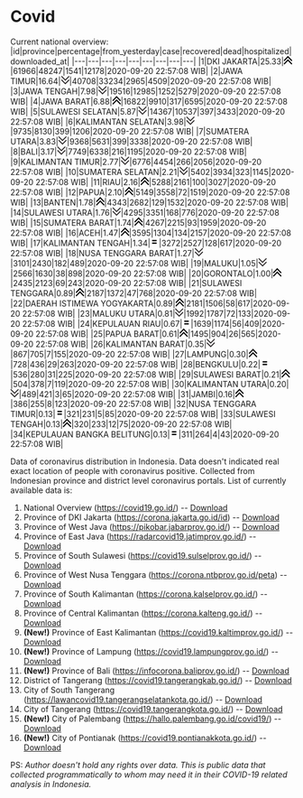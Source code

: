 # Covid
Current national overview:
|id|province|percentage|from_yesterday|case|recovered|dead|hospitalized|downloaded_at|
|---|---|---|---|---|---|---|---|---|
|1|DKI JAKARTA|25.33|![up](https://github.com/ariefrachmannn/covid/raw/master/img/rsz_img_186982.png)|61966|48247|1541|12178|2020-09-20 22:57:08 WIB|
|2|JAWA TIMUR|16.64|![down](https://github.com/ariefrachmannn/covid/raw/master/img/rsz_down.png)|40708|33234|2965|4509|2020-09-20 22:57:08 WIB|
|3|JAWA TENGAH|7.98|![down](https://github.com/ariefrachmannn/covid/raw/master/img/rsz_down.png)|19516|12985|1252|5279|2020-09-20 22:57:08 WIB|
|4|JAWA BARAT|6.88|![up](https://github.com/ariefrachmannn/covid/raw/master/img/rsz_img_186982.png)|16822|9910|317|6595|2020-09-20 22:57:08 WIB|
|5|SULAWESI SELATAN|5.87|![down](https://github.com/ariefrachmannn/covid/raw/master/img/rsz_down.png)|14367|10537|397|3433|2020-09-20 22:57:08 WIB|
|6|KALIMANTAN SELATAN|3.98|![down](https://github.com/ariefrachmannn/covid/raw/master/img/rsz_down.png)|9735|8130|399|1206|2020-09-20 22:57:08 WIB|
|7|SUMATERA UTARA|3.83|![down](https://github.com/ariefrachmannn/covid/raw/master/img/rsz_down.png)|9368|5631|399|3338|2020-09-20 22:57:08 WIB|
|8|BALI|3.17|![down](https://github.com/ariefrachmannn/covid/raw/master/img/rsz_down.png)|7749|6338|216|1195|2020-09-20 22:57:08 WIB|
|9|KALIMANTAN TIMUR|2.77|![down](https://github.com/ariefrachmannn/covid/raw/master/img/rsz_down.png)|6776|4454|266|2056|2020-09-20 22:57:08 WIB|
|10|SUMATERA SELATAN|2.21|![down](https://github.com/ariefrachmannn/covid/raw/master/img/rsz_down.png)|5402|3934|323|1145|2020-09-20 22:57:08 WIB|
|11|RIAU|2.16|![up](https://github.com/ariefrachmannn/covid/raw/master/img/rsz_img_186982.png)|5288|2161|100|3027|2020-09-20 22:57:08 WIB|
|12|PAPUA|2.10|![up](https://github.com/ariefrachmannn/covid/raw/master/img/rsz_img_186982.png)|5149|3558|72|1519|2020-09-20 22:57:08 WIB|
|13|BANTEN|1.78|![up](https://github.com/ariefrachmannn/covid/raw/master/img/rsz_img_186982.png)|4343|2682|129|1532|2020-09-20 22:57:08 WIB|
|14|SULAWESI UTARA|1.76|![down](https://github.com/ariefrachmannn/covid/raw/master/img/rsz_down.png)|4295|3351|168|776|2020-09-20 22:57:08 WIB|
|15|SUMATERA BARAT|1.74|![up](https://github.com/ariefrachmannn/covid/raw/master/img/rsz_img_186982.png)|4267|2215|93|1959|2020-09-20 22:57:08 WIB|
|16|ACEH|1.47|![up](https://github.com/ariefrachmannn/covid/raw/master/img/rsz_img_186982.png)|3595|1304|134|2157|2020-09-20 22:57:08 WIB|
|17|KALIMANTAN TENGAH|1.34|![equal](https://github.com/ariefrachmannn/covid/raw/master/img/rsz_equal.png)|3272|2527|128|617|2020-09-20 22:57:08 WIB|
|18|NUSA TENGGARA BARAT|1.27|![down](https://github.com/ariefrachmannn/covid/raw/master/img/rsz_down.png)|3101|2430|182|489|2020-09-20 22:57:08 WIB|
|19|MALUKU|1.05|![down](https://github.com/ariefrachmannn/covid/raw/master/img/rsz_down.png)|2566|1630|38|898|2020-09-20 22:57:08 WIB|
|20|GORONTALO|1.00|![up](https://github.com/ariefrachmannn/covid/raw/master/img/rsz_img_186982.png)|2435|2123|69|243|2020-09-20 22:57:08 WIB|
|21|SULAWESI TENGGARA|0.89|![up](https://github.com/ariefrachmannn/covid/raw/master/img/rsz_img_186982.png)|2187|1372|47|768|2020-09-20 22:57:08 WIB|
|22|DAERAH ISTIMEWA YOGYAKARTA|0.89|![up](https://github.com/ariefrachmannn/covid/raw/master/img/rsz_img_186982.png)|2181|1506|58|617|2020-09-20 22:57:08 WIB|
|23|MALUKU UTARA|0.81|![down](https://github.com/ariefrachmannn/covid/raw/master/img/rsz_down.png)|1992|1787|72|133|2020-09-20 22:57:08 WIB|
|24|KEPULAUAN RIAU|0.67|![equal](https://github.com/ariefrachmannn/covid/raw/master/img/rsz_equal.png)|1639|1174|56|409|2020-09-20 22:57:08 WIB|
|25|PAPUA BARAT|0.61|![up](https://github.com/ariefrachmannn/covid/raw/master/img/rsz_img_186982.png)|1495|904|26|565|2020-09-20 22:57:08 WIB|
|26|KALIMANTAN BARAT|0.35|![down](https://github.com/ariefrachmannn/covid/raw/master/img/rsz_down.png)|867|705|7|155|2020-09-20 22:57:08 WIB|
|27|LAMPUNG|0.30|![up](https://github.com/ariefrachmannn/covid/raw/master/img/rsz_img_186982.png)|728|436|29|263|2020-09-20 22:57:08 WIB|
|28|BENGKULU|0.22|![equal](https://github.com/ariefrachmannn/covid/raw/master/img/rsz_equal.png)|536|280|31|225|2020-09-20 22:57:08 WIB|
|29|SULAWESI BARAT|0.21|![up](https://github.com/ariefrachmannn/covid/raw/master/img/rsz_img_186982.png)|504|378|7|119|2020-09-20 22:57:08 WIB|
|30|KALIMANTAN UTARA|0.20|![down](https://github.com/ariefrachmannn/covid/raw/master/img/rsz_down.png)|489|421|3|65|2020-09-20 22:57:08 WIB|
|31|JAMBI|0.16|![up](https://github.com/ariefrachmannn/covid/raw/master/img/rsz_img_186982.png)|386|255|8|123|2020-09-20 22:57:08 WIB|
|32|NUSA TENGGARA TIMUR|0.13|![equal](https://github.com/ariefrachmannn/covid/raw/master/img/rsz_equal.png)|321|231|5|85|2020-09-20 22:57:08 WIB|
|33|SULAWESI TENGAH|0.13|![up](https://github.com/ariefrachmannn/covid/raw/master/img/rsz_img_186982.png)|320|233|12|75|2020-09-20 22:57:08 WIB|
|34|KEPULAUAN BANGKA BELITUNG|0.13|![equal](https://github.com/ariefrachmannn/covid/raw/master/img/rsz_equal.png)|311|264|4|43|2020-09-20 22:57:08 WIB|

Data of coronavirus distribution in Indonesia. Data doesn't indicated real exact location of people with coronavirus positive. Collected from Indonesian province and district level coronavirus portals. List of currently available data is:
1. National Overview (https://covid19.go.id/) -- [Download](https://www.dropbox.com/s/66ly270fw4y76fx/covid_nasional.csv?dl=0)
2. Province of DKI Jakarta (https://corona.jakarta.go.id/id) -- [Download](https://riwayat-file-covid-19-dki-jakarta-jakartagis.hub.arcgis.com/)
3. Province of West Java (https://pikobar.jabarprov.go.id/) -- [Download](https://www.dropbox.com/s/alg0zp60fylq6cn/covid_jabar.csv?dl=0)
4. Province of East Java (https://radarcovid19.jatimprov.go.id/) -- [Download](https://www.dropbox.com/sh/e7vtgcnl4ckbvr4/AADo9UMRDZvrhHn66qTHZOvNa?dl=0)
5. Province of South Sulawesi (https://covid19.sulselprov.go.id/) -- [Download](https://www.dropbox.com/s/z5ek23lwcztj7z7/covid_sulsel.csv?dl=0)
6. Province of West Nusa Tenggara (https://corona.ntbprov.go.id/peta) -- [Download](https://www.dropbox.com/s/4p2k93n42xx0c00/covid_ntb.csv?dl=0)
7. Province of South Kalimantan (https://corona.kalselprov.go.id/) -- [Download](https://www.dropbox.com/sh/7aa2kvz8lb04pzz/AADH1Oj5oFMw2mp-D3JStPRsa?dl=0)
8. Province of Central Kalimantan (https://corona.kalteng.go.id/) -- [Download](https://www.dropbox.com/s/9q01v5r3ys2ozk4/covid_kalteng.csv?dl=0)
9. **(New!)** Province of East Kalimantan (https://covid19.kaltimprov.go.id/) -- [Download](https://www.dropbox.com/sh/qhpxj532nm80goa/AAB6ek_fp1__ieTR0TFQpfIga?dl=0)
10. **(New!)** Province of Lampung (https://covid19.lampungprov.go.id/) -- [Download](https://www.dropbox.com/s/ecuew6oa9kzwqwx/covid_lampung.csv?dl=0)
11. **(New!)** Province of Bali (https://infocorona.baliprov.go.id/) -- [Download](https://www.dropbox.com/sh/iceiwun4ufttmiu/AAC7dSRMpfTjPI1Lfzw-LeCUa?dl=0)
12. District of Tangerang (https://covid19.tangerangkab.go.id/) -- [Download](https://www.dropbox.com/sh/yxovyy6sy5bnz4p/AACZzVHinisKmz8oQWyQJ3nua?dl=0)
13. City of South Tangerang (https://lawancovid19.tangerangselatankota.go.id/) -- [Download](https://www.dropbox.com/s/zlvxo4ivswdzmle/covid_tangsel.csv?dl=0)
14. City of Tangerang (https://covid19.tangerangkota.go.id/) -- [Download](https://www.dropbox.com/s/e53224kvdrpjzy0/covid_tangkot.csv?dl=0)
15. **(New!)** City of Palembang (https://hallo.palembang.go.id/covid19/) -- [Download](https://www.dropbox.com/sh/oj17bhwhlpjht9e/AABZEG-OiaSaFvikATDx6coEa?dl=0)
16. **(New!)** City of Pontianak (https://covid19.pontianakkota.go.id/) -- [Download](https://www.dropbox.com/sh/66if3y4ly51j4sh/AADQ-zwLGa7Kz4ZzJgDw2-3na?dl=0)

PS: *Author doesn't hold any rights over data. This is public data that collected programmatically to whom may need it in their COVID-19 related analysis in Indonesia.*
